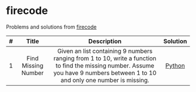 # firecode

Problems and solutions from [firecode](https://www.firecode.io)

| # | Title | Description | Solution |
| :---: | :---: | :---: | :---: |
| 1 | Find Missing Number | Given an list containing 9 numbers ranging from 1 to 10, write a function to find the missing number. Assume you have 9 numbers between 1 to 10 and only one number is missing.| [Python](https://github.com/kiraheta/interview-technical-questions/blob/master/firecode/findmissingnumber.py) |
